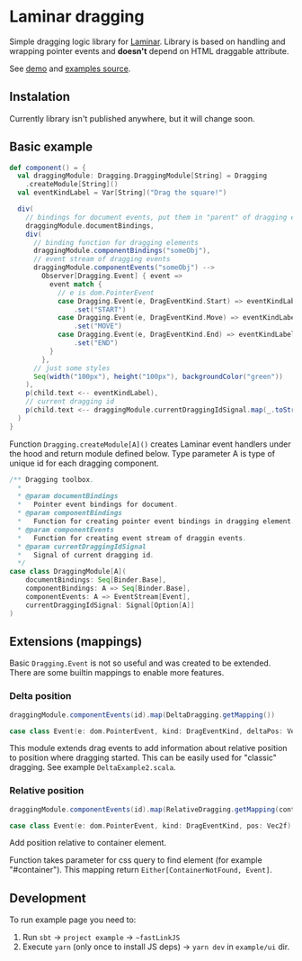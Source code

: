 # Laminar dragging

Simple dragging logic library for [Laminar](https://laminar.dev/). Library is based on handling and wrapping pointer events and **doesn't** depend on HTML draggable attribute.

See [demo](https://blue-pitaya.github.io/laminar-dragging/) and [examples source](https://github.com/blue-pitaya/laminar-dragging/tree/master/example/src/main/scala/xyz/bluepitaya/example).

## Instalation

Currently library isn't published anywhere, but it will change soon.

## Basic example

```scala
def component() = {
  val draggingModule: Dragging.DraggingModule[String] = Dragging
    .createModule[String]()
  val eventKindLabel = Var[String]("Drag the square!")

  div(
    // bindings for document events, put them in "parent" of dragging elements
    draggingModule.documentBindings,
    div(
      // binding function for dragging elements
      draggingModule.componentBindings("someObj"),
      // event stream of dragging events
      draggingModule.componentEvents("someObj") -->
        Observer[Dragging.Event] { event =>
          event match {
            // e is dom.PointerEvent
            case Dragging.Event(e, DragEventKind.Start) => eventKindLabel
                .set("START")
            case Dragging.Event(e, DragEventKind.Move) => eventKindLabel
                .set("MOVE")
            case Dragging.Event(e, DragEventKind.End) => eventKindLabel
                .set("END")
          }
        },
      // just some styles
      Seq(width("100px"), height("100px"), backgroundColor("green"))
    ),
    p(child.text <-- eventKindLabel),
    // current dragging id
    p(child.text <-- draggingModule.currentDraggingIdSignal.map(_.toString()))
  )
}
```

Function `Dragging.createModule[A]()` creates Laminar event handlers under the hood and return module defined below. Type parameter A is type of unique id for each dragging component.

```scala
/** Dragging toolbox.
  *
  * @param documentBindings
  *   Pointer event bindings for document.
  * @param componentBindings
  *   Function for creating pointer event bindings in dragging element.
  * @param componentEvents
  *   Function for creating event stream of draggin events.
  * @param currentDraggingIdSignal
  *   Signal of current dragging id.
  */
case class DraggingModule[A](
    documentBindings: Seq[Binder.Base],
    componentBindings: A => Seq[Binder.Base],
    componentEvents: A => EventStream[Event],
    currentDraggingIdSignal: Signal[Option[A]]
)
```

## Extensions (mappings)

Basic `Dragging.Event` is not so useful and was created to be extended. There are some builtin mappings to enable more features.

### Delta position

```scala
draggingModule.componentEvents(id).map(DeltaDragging.getMapping())

case class Event(e: dom.PointerEvent, kind: DragEventKind, deltaPos: Vec2f)
```

This module extends drag events to add information about relative position to position where dragging started. This can be easily used for "classic" dragging. See example `DeltaExample2.scala`.

### Relative position

```scala
draggingModule.componentEvents(id).map(RelativeDragging.getMapping(containerCssQuery))

case class Event(e: dom.PointerEvent, kind: DragEventKind, pos: Vec2f)
```

Add position relative to container element. 

Function takes parameter for css query to find element (for example "#container"). This mapping return `Either[ContainerNotFound, Event]`.

## Development

To run example page you need to:

1. Run `sbt` -> `project example` -> `~fastLinkJS`
2. Execute `yarn` (only once to install JS deps) -> `yarn dev` in `example/ui` dir.
